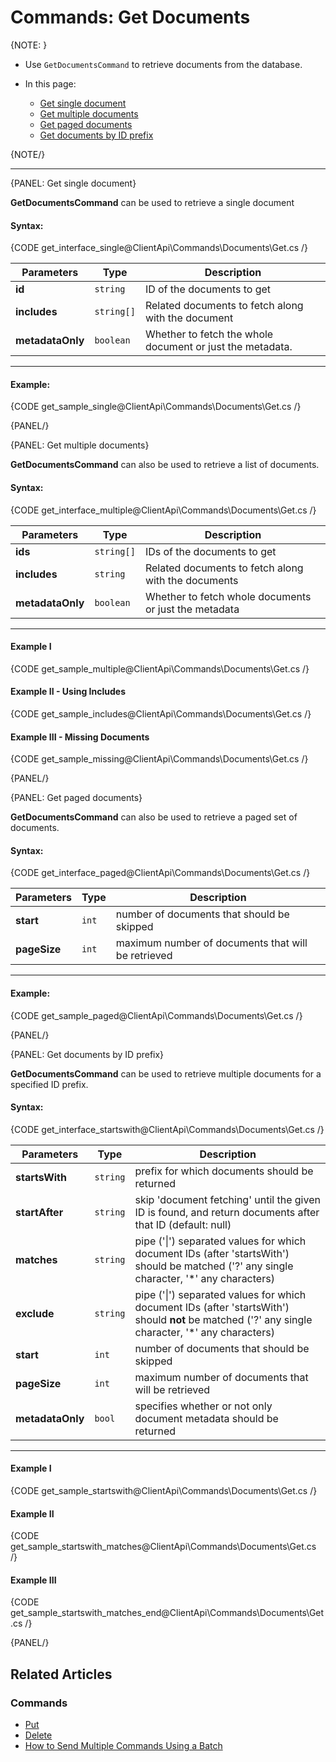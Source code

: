 # Commands: Get Documents

{NOTE: }

* Use `GetDocumentsCommand` to retrieve documents from the database.

* In this page:
   - [Get single document](../../../client-api/commands/documents/get#get-single-document)   
   - [Get multiple documents](../../../client-api/commands/documents/get#get-multiple-documents)   
   - [Get paged documents](../../../client-api/commands/documents/get#get-paged-documents)   
   - [Get documents by ID prefix](../../../client-api/commands/documents/get#get-documents-by-id-prefix)  

{NOTE/}

---

{PANEL: Get single document}

**GetDocumentsCommand** can be used to retrieve a single document

#### Syntax:

{CODE get_interface_single@ClientApi\Commands\Documents\Get.cs /}

| Parameters | Type | Description |
|------------|------|-------------|
| **id** | `string` | ID of the documents to get |
| **includes** | `string[]` | Related documents to fetch along with the document |
| **metadataOnly** | `boolean` | Whether to fetch the whole document or just the metadata. |

---

#### Example:

{CODE get_sample_single@ClientApi\Commands\Documents\Get.cs /}

{PANEL/}

{PANEL: Get multiple documents}

**GetDocumentsCommand** can also be used to retrieve a list of documents.

#### Syntax:

{CODE get_interface_multiple@ClientApi\Commands\Documents\Get.cs /}

| Parameters | Type | Description |
|------------|------|-------------|
| **ids** | `string[]` | IDs of the documents to get |
| **includes** | `string` | Related documents to fetch along with the documents |
| **metadataOnly** | `boolean` | Whether to fetch whole documents or just the metadata |

---

#### Example I

{CODE get_sample_multiple@ClientApi\Commands\Documents\Get.cs /}

#### Example II - Using Includes

{CODE get_sample_includes@ClientApi\Commands\Documents\Get.cs /}

#### Example III - Missing Documents

{CODE get_sample_missing@ClientApi\Commands\Documents\Get.cs /}

{PANEL/}

{PANEL: Get paged documents}

**GetDocumentsCommand** can also be used to retrieve a paged set of documents.

#### Syntax:

{CODE get_interface_paged@ClientApi\Commands\Documents\Get.cs /}

| Parameters | Type | Description |
|------------|------|-------------|
| **start** | `int` | number of documents that should be skipped  |
| **pageSize** | `int` | maximum number of documents that will be retrieved |

---

#### Example:

{CODE get_sample_paged@ClientApi\Commands\Documents\Get.cs /}

{PANEL/}

{PANEL: Get documents by ID prefix}

**GetDocumentsCommand** can be used to retrieve multiple documents for a specified ID prefix.

#### Syntax:

{CODE get_interface_startswith@ClientApi\Commands\Documents\Get.cs /}

| Parameters | Type | Description |
|------------|------|-------------|
| **startsWith** | `string` | prefix for which documents should be returned |
| **startAfter** | `string` | skip 'document fetching' until the given ID is found, and return documents after that ID (default: null) |
| **matches** | `string` | pipe ('&#124;') separated values for which document IDs (after 'startsWith') should be matched ('?' any single character, '*' any characters) |
| **exclude** | `string` | pipe ('&#124;') separated values for which document IDs (after 'startsWith') should **not** be matched ('?' any single character, '*' any characters) |
| **start** | `int` | number of documents that should be skipped |
| **pageSize** | `int` | maximum number of documents that will be retrieved |
| **metadataOnly** | `bool` | specifies whether or not only document metadata should be returned |

---

#### Example I

{CODE get_sample_startswith@ClientApi\Commands\Documents\Get.cs /}

#### Example II

{CODE get_sample_startswith_matches@ClientApi\Commands\Documents\Get.cs /}

#### Example III

{CODE get_sample_startswith_matches_end@ClientApi\Commands\Documents\Get.cs /}

{PANEL/}

## Related Articles

### Commands 

- [Put](../../../client-api/commands/documents/put)  
- [Delete](../../../client-api/commands/documents/delete)
- [How to Send Multiple Commands Using a Batch](../../../client-api/commands/batches/how-to-send-multiple-commands-using-a-batch)
